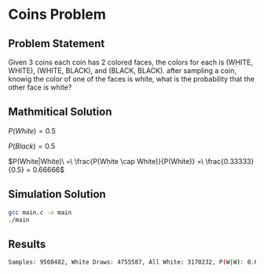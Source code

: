 # Coins Problem 

## Problem Statement

Given 3 coins each coin has 2 colored faces, the colors for each is (WHITE, WHITE), (WHITE, BLACK), and (BLACK, BLACK). after sampling a coin, knowig the color of one of the faces is white, what is the probability that the other face is white?

## Mathmitical Solution

$P(White) = 0.5$

$P(Black) = 0.5$

$P(White|White)\ =\ \frac{P(White \cap White)}{P(White)} =\ \frac{0.33333}{0.5} = 0.66666$

## Simulation Solution

```sh 
gcc main.c -o main
./main
```

## Results

```sh 
Samples: 9508482, White Draws: 4755587, All White: 3170232, P(W|W): 0.666633
```
